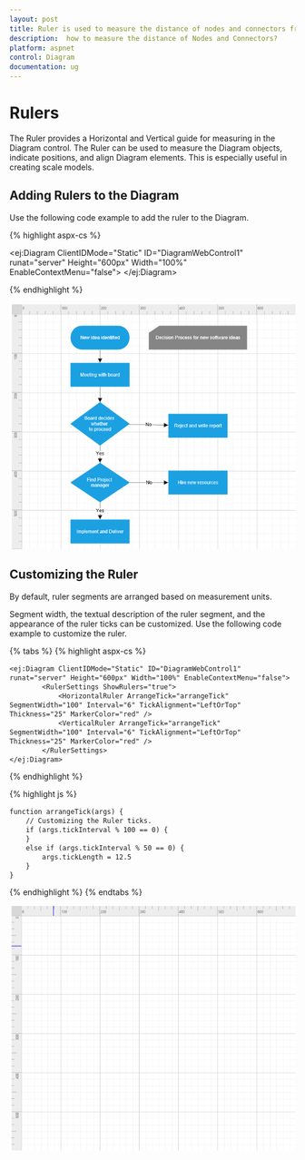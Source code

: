 ```yaml
---
layout: post
title: Ruler is used to measure the distance of nodes and connectors from origin of the page.
description:  how to measure the distance of Nodes and Connectors?
platform: aspnet
control: Diagram
documentation: ug
---
```


# Rulers

The Ruler provides a Horizontal and Vertical guide for measuring in the Diagram control. The Ruler can be used to measure the Diagram objects, indicate positions, and align Diagram elements. This is especially useful in creating scale models. 

## Adding Rulers to the Diagram
Use the following code example to add the ruler to the Diagram.


{% highlight aspx-cs %}

<ej:Diagram ClientIDMode="Static" ID="DiagramWebControl1" runat="server" Height="600px" Width="100%" EnableContextMenu="false">
         <RulerSettings ShowRulers="true">
        </RulerSettings>
</ej:Diagram>

{% endhighlight %}



![](/aspnet/Diagram/Rulers_images/Rulers_images1.png)

## Customizing the Ruler

By default, ruler segments are arranged based on measurement units.

Segment width, the textual description of the ruler segment, and the appearance of the ruler ticks can be customized. Use the following code example to customize the ruler.

{% tabs %} 
{% highlight aspx-cs %}

    <ej:Diagram ClientIDMode="Static" ID="DiagramWebControl1" runat="server" Height="600px" Width="100%" EnableContextMenu="false">
            <RulerSettings ShowRulers="true">
                <HorizontalRuler ArrangeTick="arrangeTick" SegmentWidth="100" Interval="6" TickAlignment="LeftOrTop" Thickness="25" MarkerColor="red" />
                <VerticalRuler ArrangeTick="arrangeTick" SegmentWidth="100" Interval="6" TickAlignment="LeftOrTop" Thickness="25" MarkerColor="red" />
            </RulerSettings>
    </ej:Diagram>

{% endhighlight %}

{% highlight js %} 

    function arrangeTick(args) {
        // Customizing the Ruler ticks.
        if (args.tickInterval % 100 == 0) {
        }
        else if (args.tickInterval % 50 == 0) {
            args.tickLength = 12.5
        }
    }

{% endhighlight %}
{% endtabs %}

![](/aspnet/Diagram/Rulers_images/Rulers_images2.png)

